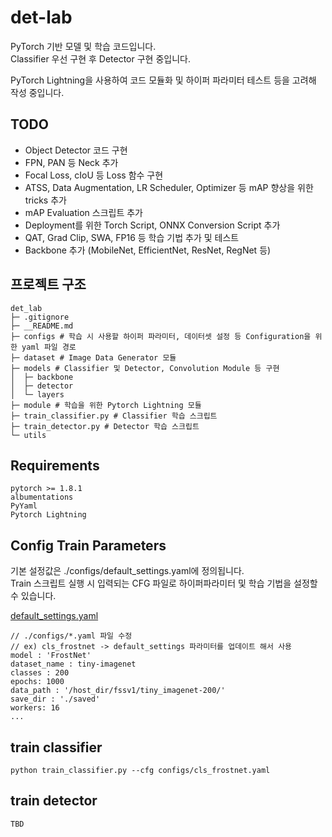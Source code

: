 # det-lab

PyTorch 기반 모델 및 학습 코드입니다.  
Classifier 우선 구현 후 Detector 구현 중입니다.

PyTorch Lightning을 사용하여 코드 모듈화 및 하이퍼 파라미터 테스트 등을 고려해 작성 중입니다.

## TODO

- Object Detector 코드 구현
- FPN, PAN 등 Neck 추가
- Focal Loss, cIoU 등 Loss 함수 구현
- ATSS, Data Augmentation, LR Scheduler, Optimizer 등 mAP 향상을 위한 tricks 추가
- mAP Evaluation 스크립트 추가
- Deployment를 위한 Torch Script, ONNX Conversion Script 추가
- QAT, Grad Clip, SWA, FP16 등 학습 기법 추가 및 테스트
- Backbone 추가 (MobileNet, EfficientNet, ResNet, RegNet 등)

## 프로젝트 구조

```
det_lab
├─ .gitignore
├─ __README.md
├─ configs # 학습 시 사용할 하이퍼 파라미터, 데이터셋 설정 등 Configuration을 위한 yaml 파일 경로
├─ dataset # Image Data Generator 모듈
├─ models # Classifier 및 Detector, Convolution Module 등 구현
│  ├─ backbone
│  ├─ detector
│  └─ layers
├─ module # 학습을 위한 Pytorch Lightning 모듈
├─ train_classifier.py # Classifier 학습 스크립트
├─ train_detector.py # Detector 학습 스크립트
└─ utils

```

## Requirements

`pytorch >= 1.8.1`  
`albumentations`  
`PyYaml`  
`Pytorch Lightning`

## Config Train Parameters

기본 설정값은 ./configs/default_settings.yaml에 정의됩니다.  
Train 스크립트 실행 시 입력되는 CFG 파일로 하이퍼파라미터 및 학습 기법을 설정할 수 있습니다.

[default_settings.yaml](./configs/default_settings.yaml)

    // ./configs/*.yaml 파일 수정
    // ex) cls_frostnet -> default_settings 파라미터를 업데이트 해서 사용
    model : 'FrostNet'
    dataset_name : tiny-imagenet
    classes : 200
    epochs: 1000
    data_path : '/host_dir/fssv1/tiny_imagenet-200/'
    save_dir : './saved'
    workers: 16
    ...

## train classifier

    python train_classifier.py --cfg configs/cls_frostnet.yaml

## train detector

    TBD
